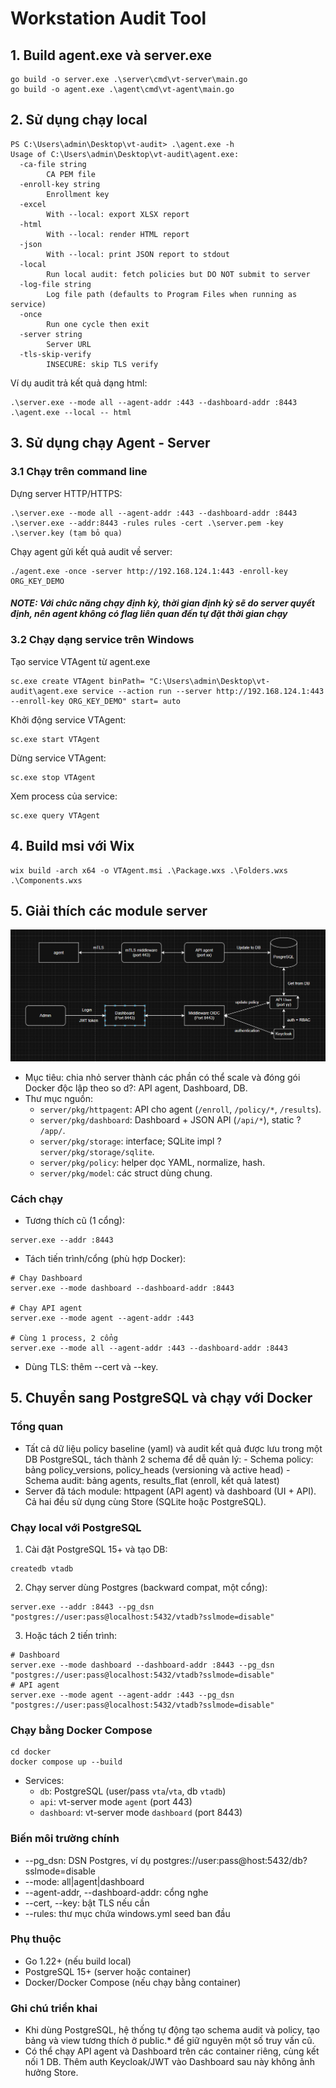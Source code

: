 # Workstation Audit Tool

## 1. Build agent.exe và server.exe
```
go build -o server.exe .\server\cmd\vt-server\main.go
go build -o agent.exe .\agent\cmd\vt-agent\main.go
```

## 2. Sử dụng chạy local
```
PS C:\Users\admin\Desktop\vt-audit> .\agent.exe -h
Usage of C:\Users\admin\Desktop\vt-audit\agent.exe:
  -ca-file string
        CA PEM file
  -enroll-key string
        Enrollment key
  -excel
        With --local: export XLSX report
  -html
        With --local: render HTML report
  -json
        With --local: print JSON report to stdout
  -local
        Run local audit: fetch policies but DO NOT submit to server      
  -log-file string
        Log file path (defaults to Program Files when running as service)
  -once
        Run one cycle then exit
  -server string
        Server URL
  -tls-skip-verify
        INSECURE: skip TLS verify
```

Ví dụ audit trả kết quả dạng html:
```
.\server.exe --mode all --agent-addr :443 --dashboard-addr :8443 
.\agent.exe --local -- html
```

## 3. Sử dụng chạy Agent - Server
### 3.1 Chạy trên command line
Dựng server HTTP/HTTPS:
```
.\server.exe --mode all --agent-addr :443 --dashboard-addr :8443 
.\server.exe --addr:8443 -rules rules -cert .\server.pem -key .\server.key (tạm bỏ qua)
```
Chạy agent gửi kết quả audit về server:
```
./agent.exe -once -server http://192.168.124.1:443 -enroll-key ORG_KEY_DEMO
```
##### NOTE: Với chức năng chạy định kỳ, thời gian định kỳ sẽ do server quyết định, nên agent không có flag liên quan đến tự đặt thời gian chạy

### 3.2 Chạy dạng service trên Windows
Tạo service VTAgent từ agent.exe
```
sc.exe create VTAgent binPath= "C:\Users\admin\Desktop\vt-audit\agent.exe service --action run --server http://192.168.124.1:443 --enroll-key ORG_KEY_DEMO" start= auto
```
Khởi động service VTAgent:
```
sc.exe start VTAgent
```
Dừng service VTAgent:
```
sc.exe stop VTAgent 
```
Xem process của service:
```
sc.exe query VTAgent
```

## 4. Build msi với Wix
```
wix build -arch x64 -o VTAgent.msi .\Package.wxs .\Folders.wxs .\Components.wxs
```
## 5. Giải thích các module server
![image](image/workflow.png)
- Mục tiêu: chia nhỏ server thành các phần có thể scale và đóng gói Docker độc lập theo so d?: API agent, Dashboard, DB.
- Thư mục nguồn:
  - `server/pkg/httpagent`: API cho agent (`/enroll`, `/policy/*`, `/results`).
  - `server/pkg/dashboard`: Dashboard + JSON API (`/api/*`), static ? `/app/`.
  - `server/pkg/storage`: interface; SQLite impl ? `server/pkg/storage/sqlite`.
  - `server/pkg/policy`: helper dọc YAML, normalize, hash.
  - `server/pkg/model`: các struct dùng chung.

### Cách chạy

- Tương thích cũ (1 cổng):
```
server.exe --addr :8443
```

- Tách tiến trình/cổng (phù hợp Docker):
```
# Chạy Dashboard
server.exe --mode dashboard --dashboard-addr :8443

# Chạy API agent
server.exe --mode agent --agent-addr :443

# Cùng 1 process, 2 cổng
server.exe --mode all --agent-addr :443 --dashboard-addr :8443
```

- Dùng TLS: thêm --cert và --key.

## 5. Chuyển sang PostgreSQL và chạy với Docker

### Tổng quan
- Tất cả dữ liệu policy baseline (yaml) và audit kết quả được lưu trong một DB PostgreSQL, tách thành 2 schema để dễ quản lý:
      - Schema policy: bảng policy_versions, policy_heads (versioning và active head)
      - Schema audit: bảng agents, results_flat (enroll, kết quả latest)
- Server đã tách module: httpagent (API agent) và dashboard (UI + API). Cả hai đều sử dụng cùng Store (SQLite hoặc PostgreSQL).

### Chạy local với PostgreSQL
1) Cài đặt PostgreSQL 15+ và tạo DB:
```
createdb vtadb
```
2) Chạy server dùng Postgres (backward compat, một cổng):
```
server.exe --addr :8443 --pg_dsn "postgres://user:pass@localhost:5432/vtadb?sslmode=disable"
```
3) Hoặc tách 2 tiến trình:
```
# Dashboard
server.exe --mode dashboard --dashboard-addr :8443 --pg_dsn "postgres://user:pass@localhost:5432/vtadb?sslmode=disable"
# API agent
server.exe --mode agent --agent-addr :443 --pg_dsn "postgres://user:pass@localhost:5432/vtadb?sslmode=disable"
```

### Chạy bằng Docker Compose
```
cd docker
docker compose up --build
```
- Services:
  - `db`: PostgreSQL (user/pass `vta`/`vta`, db `vtadb`)
  - `api`: vt-server mode `agent` (port 443)
  - `dashboard`: vt-server mode `dashboard` (port 8443)

### Biến môi trường chính
- --pg_dsn: DSN Postgres, ví dụ postgres://user:pass@host:5432/db?sslmode=disable
- --mode: all|agent|dashboard
- --agent-addr, --dashboard-addr: cổng nghe
- --cert, --key: bật TLS nếu cần
- --rules: thư mục chứa windows.yml seed ban đầu

### Phụ thuộc
- Go 1.22+ (nếu build local)
- PostgreSQL 15+ (server hoặc container)
- Docker/Docker Compose (nếu chạy bằng container)

### Ghi chú triển khai
- Khi dùng PostgreSQL, hệ thống tự động tạo schema audit và policy, tạo bảng và view tương thích ở public.* để giữ nguyên một số truy vấn cũ.
- Có thể chạy API agent và Dashboard trên các container riêng, cùng kết nối 1 DB. Thêm auth Keycloak/JWT vào Dashboard sau này không ảnh hưởng Store.
